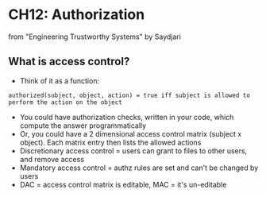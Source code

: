 # CH12: Authorization

from "Engineering Trustworthy Systems" by Saydjari

## What is access control?

- Think of it as a function:

```
authorized(subject, object, action) = true iff subject is allowed to perform the action on the object
```

- You could have authorization checks, written in your code, which compute the answer programmatically
- Or, you could have a 2 dimensional access control matrix (subject x object). Each matrix entry then lists the allowed actions
- Discretionary access control = users can grant to files to other users, and remove access
- Mandatory access control = authz rules are set and can't be changed by users
- DAC = access control matrix is editable, MAC = it's un-editable
